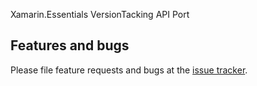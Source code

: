 Xamarin.Essentials VersionTacking API Port

## Features and bugs

Please file feature requests and bugs at the [issue tracker][tracker].

[tracker]: http://github.com/jamiewest/version_tracking/issues
